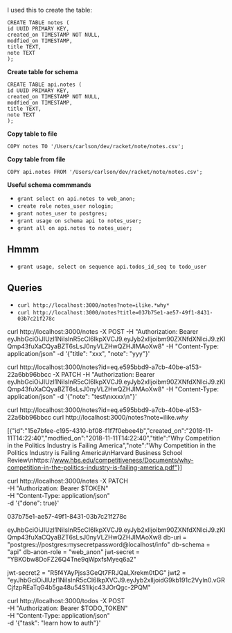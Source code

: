 
I used this to create the  table:

```
CREATE TABLE notes (
id UUID PRIMARY KEY,
created_on TIMESTAMP NOT NULL,
modfied_on TIMESTAMP,
title TEXT,
note TEXT
);
```

**Create table for schema**

```
CREATE TABLE api.notes (
id UUID PRIMARY KEY,
created_on TIMESTAMP NOT NULL,
modfied_on TIMESTAMP,
title TEXT,
note TEXT
);
```

**Copy table to file**

```
COPY notes TO '/Users/carlson/dev/racket/note/notes.csv';
```

**Copy table from file**

```
COPY api.notes FROM '/Users/carlson/dev/racket/note/notes.csv';
```

**Useful schema commmands**

- `grant select on api.notes to web_anon;`
- `create role notes_user nologin;`
- `grant notes_user to postgres;`
- `grant usage on schema api to notes_user;`
- `grant all on api.notes to notes_user;`


## Hmmm
- `grant usage, select on sequence api.todos_id_seq to todo_user`


## Queries

- `curl http://localhost:3000/notes?note=ilike.*why*`
- `curl http://localhost:3000/notes?title=037b75e1-ae57-49f1-8431-03b7c21f278c`


curl http://localhost:3000/notes -X POST -H "Authorization: Bearer eyJhbGciOiJIUzI1NiIsInR5cCI6IkpXVCJ9.eyJyb2xlIjoibm90ZXNfdXNlciJ9.zKIQmp43fuXaCQyaBZT6sLsJ0nyVLZHwQZHJIMAoXw8" -H "Content-Type: application/json" -d '{"title": "xxx", "note": "yyy"}'

curl http://localhost:3000/notes?id=eq.e595bbd9-a7cb-40be-a153-22a6bb96bbcc -X PATCH -H "Authorization: Bearer eyJhbGciOiJIUzI1NiIsInR5cCI6IkpXVCJ9.eyJyb2xlIjoibm90ZXNfdXNlciJ9.zKIQmp43fuXaCQyaBZT6sLsJ0nyVLZHwQZHJIMAoXw8" -H "Content-Type: application/json"  -d '{"note": "test\nxxxx\n"}'

curl http://localhost:3000/notes?id=eq.e595bbd9-a7cb-40be-a153-22a6bb96bbcc
curl http://localhost:3000/notes?note=ilike.*why*

[{"id":"15e7bfee-c195-4310-bf08-f1f7f0ebee4b","created_on":"2018-11-11T14:22:40","modfied_on":"2018-11-11T14:22:40","title":"Why Competition in the Politics Industry is Failing America","note":"Why Competition in the Politics Industry is Failing America\nHarvard Business School Review\nhttps://www.hbs.edu/competitiveness/Documents/why-competition-in-the-politics-industry-is-failing-america.pdf"}]

  curl http://localhost:3000/notes -X PATCH \
       -H "Authorization: Bearer $TOKEN"    \
       -H "Content-Type: application/json"  \
       -d '{"done": true}'

037b75e1-ae57-49f1-8431-03b7c21f278c

eyJhbGciOiJIUzI1NiIsInR5cCI6IkpXVCJ9.eyJyb2xlIjoibm90ZXNfdXNlciJ9.zKIQmp43fuXaCQyaBZT6sLsJ0nyVLZHwQZHJIMAoXw8
db-uri = "postgres://postgres:mysecretpassword@localhost/info"
db-schema = "api"
db-anon-role = "web_anon"
jwt-secret = "YBKObw8DoFZ26Q4Tne9qWpxfsMyeq6a2"


jwt-secret2 = "R5f4YAyPjss3GeQt7FRJQaLXrekm0tDG"
jwt2 = "eyJhbGciOiJIUzI1NiIsInR5cCI6IkpXVCJ9.eyJyb2xlIjoidG9kb191c2VyIn0.vGRCjfzpREaTqG4b5ga48u54S1lkjc43JOrQgc-2PQM"


curl http://localhost:3000/todos -X POST \
     -H "Authorization: Bearer $TODO_TOKEN"   \
     -H "Content-Type: application/json" \
     -d '{"task": "learn how to auth"}'
